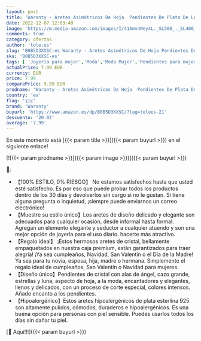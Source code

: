 ```yaml
---
layout: post
title: 'Waranty - Aretes Asimétricos De Hoja  Pendientes De Plata De Ley 925  Con Forma De Hojas  Aretes De Rama De Hoja  Hipoalergénicos Para Mujeres y Niñas'
date: 2022-12-07 12:03:40
image: 'https://m.media-amazon.com/images/I/41Amv4Wey4L._SL500_._SL400_.jpg'
comments: true
category: ofertas
author: 'tole.es'
slug: 'B0B5D3XXSC-es Waranty - Aretes Asimétricos De Hoja Pendientes De Plata...'
sku: 'B0B5D3XXSC-es'
tags: [ 'Joyería para mujer','Moda','Moda Mujer','Pendientes para mujer','de','ley','plata','waranty','🇪🇸', ]
actualPrice: 7.99 EUR
currency: EUR
price: 7.99
comparePrice: 9.99 EUR
prodname: 'Waranty - Aretes Asimétricos De Hoja  Pendientes De Plata De Ley 925  Con Forma De Hojas  Aretes De Rama De Hoja  Hipoalergénicos Para Mujeres y Niñas'
country: 'es'
flag: '🇪🇸'
brand: 'Waranty'
buyurl: 'https://www.amazon.es/dp/B0B5D3XXSC/?tag=tolees-21'
descuento: '20.02'
average: '7.99'
---
```


En este momento está [{{< param title >}}]({{< param buyurl >}}) en el siguiente enlace!

[![{{< param prodname >}}]({{< param image >}})]({{< param buyurl >}})

🔎:

- 【100% ESTILO, 0% RIESGO】 No estamos satisfechos hasta que usted esté satisfecho. Es por eso que puede probar todos los productos dentro de los 30 días y devolverlos sin cargo si no le gustan. Si tiene alguna pregunta o inquietud, ¡siempre puede enviarnos un correo electrónico!
- 【Muestre su estilo único】Los aretes de diseño delicado y elegante son adecuados para cualquier ocasión, desde informal hasta formal. Agregan un elemento elegante y seductor a cualquier atuendo y son una mejor opción de joyería para el uso diario. hacerte más atractivo.
- 【Regalo ideal】 ¡Estos hermosos aretes de cristal, bellamente empaquetados en nuestra caja premium, están garantizados para traer alegría! ¡Ya sea cumpleaños, Navidad, San Valentín o el Día de la Madre! Ya sea para tu novia, esposa, hija, madre o hermana. Simplemente el regalo ideal de cumpleaños, San Valentín o Navidad para mujeres.
- 【Diseño único】Pendientes de cristal con alas de ángel, cazo grande, estrellas y luna, aspecto de hoja, a la moda, encantadores y elegantes, llenos y delicados, con un proceso de corte especial, colores intensos. Añade encanto a los pendientes.
- 【Hipoalergénico】Estos aretes hipoalergénicos de plata esterlina 925 son altamente pulidos, cómodos, duraderos e hipoalergénicos. Es una buena opción para personas con piel sensible. Puedes usarlos todos los días sin dañar tu piel.

[🛒 Aquí!!!]({{< param buyurl >}})
